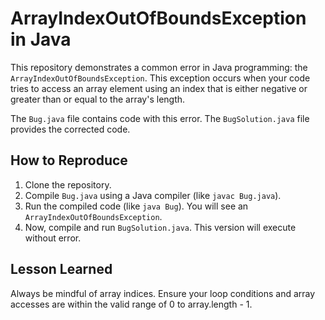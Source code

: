 # ArrayIndexOutOfBoundsException in Java

This repository demonstrates a common error in Java programming: the `ArrayIndexOutOfBoundsException`. This exception occurs when your code tries to access an array element using an index that is either negative or greater than or equal to the array's length.

The `Bug.java` file contains code with this error.  The `BugSolution.java` file provides the corrected code.

## How to Reproduce

1. Clone the repository.
2. Compile `Bug.java` using a Java compiler (like `javac Bug.java`).
3. Run the compiled code (like `java Bug`). You will see an `ArrayIndexOutOfBoundsException`.
4. Now, compile and run `BugSolution.java`. This version will execute without error.

## Lesson Learned

Always be mindful of array indices.  Ensure your loop conditions and array accesses are within the valid range of 0 to array.length - 1.